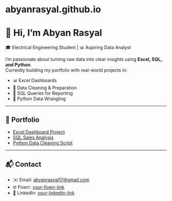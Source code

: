 # abyanrasyal.github.io

# 👋 Hi, I’m Abyan Rasyal

🎓 Electrical Engineering Student | 📊 Aspiring Data Analyst

I’m passionate about turning raw data into clear insights using **Excel, SQL, and Python**.  
Currently building my portfolio with real-world projects in:

- 📊 Excel Dashboards
- 🧹 Data Cleaning & Preparation
- 💾 SQL Queries for Reporting
- 🐍 Python Data Wrangling

---

## 📂 Portfolio
- [Excel Dashboard Project](#)  
- [SQL Sales Analysis](#)  
- [Python Data Cleaning Script](#)  

---

## 📬 Contact
- ✉️ Email: abyanrasyal17@gmail.com  
- 🌐 Fiverr: [your-fiverr-link](#)  
- 💼 LinkedIn: [your-linkedin-link](#)
